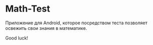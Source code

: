 # Math-Test
Приложение для Android, которое посредством теста позволяет освежить свои знания в математике.

Good luck!